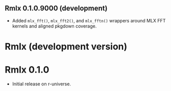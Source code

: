 

## Rmlx 0.1.0.9000 (development)

* Added `mlx_fft()`, `mlx_fft2()`, and `mlx_fftn()` wrappers around MLX FFT kernels and aligned pkgdown coverage.
# Rmlx (development version)

# Rmlx 0.1.0

* Initial release on r-universe.

